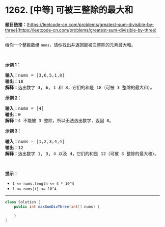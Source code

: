 # 1262. [中等] 可被三整除的最大和

**题目链接：**[https://leetcode-cn.com/problems/greatest-sum-divisible-by-three](https://leetcode-cn.com/problems/greatest-sum-divisible-by-three)

---

<div class="content__1Y2H">
 <div class="notranslate">
  <p>给你一个整数数组&nbsp;<code>nums</code>，请你找出并返回能被三整除的元素最大和。</p> 
  <ol> 
  </ol> 
  <p>&nbsp;</p> 
  <p><strong>示例 1：</strong></p> 
  <pre class="language-text"><strong>输入：</strong>nums = [3,6,5,1,8]
<strong>输出：</strong>18
<strong>解释：</strong>选出数字 3, 6, 1 和 8，它们的和是 18（可被 3 整除的最大和）。</pre> 
  <p><strong>示例 2：</strong></p> 
  <pre class="language-text"><strong>输入：</strong>nums = [4]
<strong>输出：</strong>0
<strong>解释：</strong>4 不能被 3 整除，所以无法选出数字，返回 0。
</pre> 
  <p><strong>示例 3：</strong></p> 
  <pre class="language-text"><strong>输入：</strong>nums = [1,2,3,4,4]
<strong>输出：</strong>12
<strong>解释：</strong>选出数字 1, 3, 4 以及 4，它们的和是 12（可被 3 整除的最大和）。
</pre> 
  <p>&nbsp;</p> 
  <p><strong>提示：</strong></p> 
  <ul> 
   <li><code>1 &lt;= nums.length &lt;= 4 * 10^4</code></li> 
   <li><code>1 &lt;= nums[i] &lt;= 10^4</code></li> 
  </ul> 
 </div>
</div>

---

```java
class Solution {
    public int maxSumDivThree(int[] nums) {
        
    }
}
```